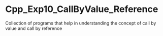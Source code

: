 # Cpp_Exp10_CallByValue_Reference
Collection of programs that help in understanding the concept of call by value and call by reference
